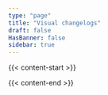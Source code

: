 ```yaml
---
type: "page"
title: "Visual changelogs"
draft: false
HasBanner: false
sidebar: true
---
```


{{< content-start >}}


{{< content-end >}}